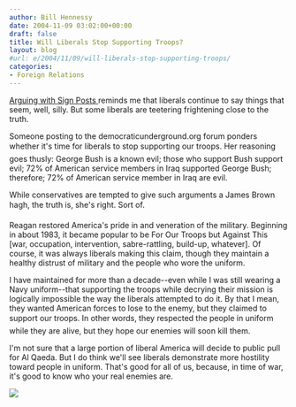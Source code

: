 ```yaml
---
author: Bill Hennessy
date: 2004-11-09 03:02:00+00:00
draft: false
title: Will Liberals Stop Supporting Troops?
layout: blog
#url: e/2004/11/09/will-liberals-stop-supporting-troops/
categories:
- Foreign Relations
---
```


[Arguing with Sign Posts ](https://www.arguewithsigns.net/archives/2004/11/07/couldnt_let_this_pass/)reminds me that liberals continue to say things that seem, well, silly. But some liberals are teetering frightening close to the truth. 

Someone posting to the democraticunderground.org forum ponders whether it's time for liberals to stop supporting our troops. Her reasoning goes thusly: George Bush is a known evil; those who support Bush support evil; 72% of American service members in Iraq supported George Bush; therefore; 72% of American service member in Iraq are evil.

While conservatives are tempted to give such arguments a James Brown hagh, the truth is, she's right. Sort of. 

Reagan restored America's pride in and veneration of the military. Beginning in about 1983, it became popular to be For Our Troops but Against This [war, occupation, intervention, sabre-rattling, build-up, whatever]. Of course, it was always liberals making this claim, though they maintain a healthy distrust of military and the people who wore the uniform.

I have maintained for more than a decade--even while I was still wearing a Navy uniform--that supporting the troops while decrying their mission is logically impossible the way the liberals attempted to do it. By that I mean, they wanted American forces to lose to the enemy, but they claimed to support our troops. In other words, they respected the people in uniform while they are alive, but they hope our enemies will soon kill them.

I'm not sure that a large portion of liberal America will decide to public pull for Al Qaeda. But I do think we'll see liberals demonstrate more hostility toward people in uniform. That's good for all of us, because, in time of war, it's good to know who your real enemies are.

![](https://blog.billhennessy.com/aggbug.aspx?PostID=513)

